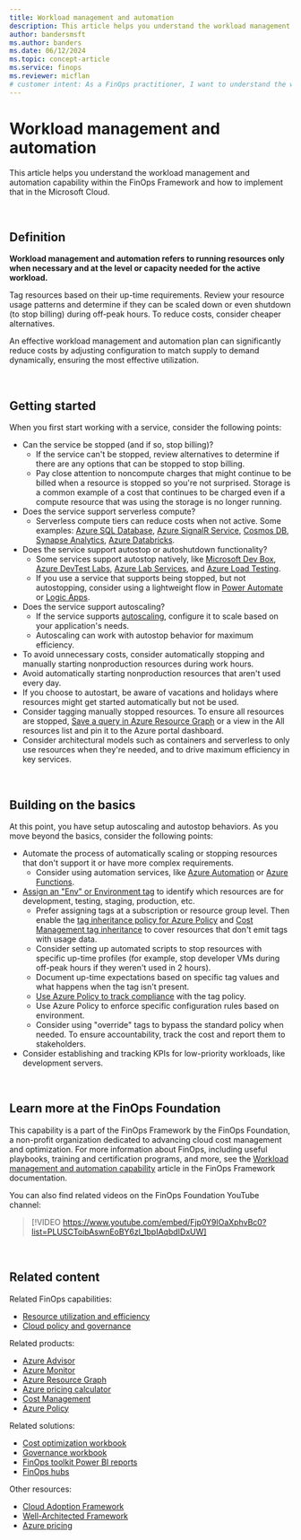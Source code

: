 ```yaml
---
title: Workload management and automation
description: This article helps you understand the workload management and automation capability within the FinOps Framework and how to implement that in the Microsoft Cloud.
author: bandersmsft
ms.author: banders
ms.date: 06/12/2024
ms.topic: concept-article
ms.service: finops
ms.reviewer: micflan
# customer intent: As a FinOps practitioner, I want to understand the workload management and automation capability so that I can implement it in the Microsoft Cloud.
---
```


<!-- markdownlint-disable-next-line MD025 -->
# Workload management and automation

This article helps you understand the workload management and automation capability within the FinOps Framework and how to implement that in the Microsoft Cloud.

<br>

## Definition

**Workload management and automation refers to running resources only when necessary and at the level or capacity needed for the active workload.**

Tag resources based on their up-time requirements. Review your resource usage patterns and determine if they can be scaled down or even shutdown (to stop billing) during off-peak hours. To reduce costs, consider cheaper alternatives.

An effective workload management and automation plan can significantly reduce costs by adjusting configuration to match supply to demand dynamically, ensuring the most effective utilization.

<br>

## Getting started

When you first start working with a service, consider the following points:

- Can the service be stopped (and if so, stop billing)?
  - If the service can't be stopped, review alternatives to determine if there are any options that can be stopped to stop billing.
  - Pay close attention to noncompute charges that might continue to be billed when a resource is stopped so you're not surprised. Storage is a common example of a cost that continues to be charged even if a compute resource that was using the storage is no longer running.
- Does the service support serverless compute?
  - Serverless compute tiers can reduce costs when not active. Some examples: [Azure SQL Database](/azure/azure-sql/database/serverless-tier-overview.md), [Azure SignalR Service](/azure/azure-signalr/concept-service-mode.md), [Cosmos DB](/azure/cosmos-db/serverless.md), [Synapse Analytics](/azure/synapse-analytics/sql/on-demand-workspace-overview.md), [Azure Databricks](/azure/databricks/serverless-compute/.md).
- Does the service support autostop or autoshutdown functionality?
  - Some services support autostop natively, like [Microsoft Dev Box](/azure/dev-box/how-to-configure-stop-schedule.md), [Azure DevTest Labs](/azure/devtest-labs/devtest-lab-auto-shutdown.md), [Azure Lab Services](/azure/lab-services/how-to-configure-auto-shutdown-lab-plans.md), and [Azure Load Testing](/azure/load-testing/how-to-define-test-criteria#auto-stop-configuration.md).
  - If you use a service that supports being stopped, but not autostopping, consider using a lightweight flow in [Power Automate](/power-automate/getting-started) or [Logic Apps](/azure/logic-apps/logic-apps-overview.md).
- Does the service support autoscaling?
  - If the service supports [autoscaling](/azure/architecture/best-practices/auto-scaling.md), configure it to scale based on your application's needs.
  - Autoscaling can work with autostop behavior for maximum efficiency.
-  To avoid unnecessary costs, consider automatically stopping and manually starting nonproduction resources during work hours.
  - Avoid automatically starting nonproduction resources that aren't used every day.
  - If you choose to autostart, be aware of vacations and holidays where resources might get started automatically but not be used.
  - Consider tagging manually stopped resources. To ensure all resources are stopped, [Save a query in Azure Resource Graph](/azure/governance/resource-graph/first-query-portal.md) or a view in the All resources list and pin it to the Azure portal dashboard.
- Consider architectural models such as containers and serverless to only use resources when they're needed, and to drive maximum efficiency in key services.

<br>

## Building on the basics

At this point, you have setup autoscaling and autostop behaviors. As you move beyond the basics, consider the following points:

- Automate the process of automatically scaling or stopping resources that don't support it or have more complex requirements.
  - Consider using automation services, like [Azure Automation](/azure/automation/automation-solution-vm-management.md) or [Azure Functions](/azure/azure-functions/start-stop-vms/overview.md).
- [Assign an "Env" or Environment tag](/azure/azure-resource-manager/management/tag-resources.md) to identify which resources are for development, testing, staging, production, etc.
  - Prefer assigning tags at a subscription or resource group level. Then enable the [tag inheritance policy for Azure Policy](/azure/governance/policy/samples/built-in-policies#tags.md) and [Cost Management tag inheritance](/azure/cost-management-billing/costs/enable-tag-inheritance.md) to cover resources that don't emit tags with usage data.
  - Consider setting up automated scripts to stop resources with specific up-time profiles (for example, stop developer VMs during off-peak hours if they weren't used in 2 hours).
  - Document up-time expectations based on specific tag values and what happens when the tag isn't present.
  - [Use Azure Policy to track compliance](/azure/governance/policy/how-to/get-compliance-data.md) with the tag policy.
  - Use Azure Policy to enforce specific configuration rules based on environment.
  - Consider using "override" tags to bypass the standard policy when needed. To ensure accountability, track the cost and report them to stakeholders.
- Consider establishing and tracking KPIs for low-priority workloads, like development servers.

<br>

## Learn more at the FinOps Foundation

This capability is a part of the FinOps Framework by the FinOps Foundation, a non-profit organization dedicated to advancing cloud cost management and optimization. For more information about FinOps, including useful playbooks, training and certification programs, and more, see the [Workload management and automation capability](https://www.finops.org/framework/capabilities/workload-management-automation) article in the FinOps Framework documentation.

You can also find related videos on the FinOps Foundation YouTube channel:

> [!VIDEO https://www.youtube.com/embed/Fjp0Y9lOaXphvBc0?list=PLUSCToibAswnEoBY6zl_1bpIAqbdIDxUW]

<br>

## Related content

Related FinOps capabilities:

- [Resource utilization and efficiency](./utilization-efficiency.md)
- [Cloud policy and governance](../manage/policy.md)

Related products:

- [Azure Advisor](/azure/advisor/)
- [Azure Monitor](/azure/azure-monitor/)
- [Azure Resource Graph](/azure/governance/resource-graph/)
- [Azure pricing calculator](https://azure.microsoft.com/pricing/calculator)
- [Cost Management](/azure/cost-management-billing/costs/)
- [Azure Policy](/azure/governance/policy/)

Related solutions:

- [Cost optimization workbook](../../toolkit/optimization-workbook/cost-optimization-workbook.md)
- [Governance workbook](https://microsoft.github.io/finops-toolkit/governance-workbook)
- [FinOps toolkit Power BI reports](https://aka.ms/ftk/pbi)
- [FinOps hubs](https://aka.ms/finops/hubs)

Other resources:

- [Cloud Adoption Framework](/azure/cloud-adoption-framework/)
- [Well-Architected Framework](/azure/well-architected/)
- [Azure pricing](https://azure.microsoft.com/pricing#product-pricing)

<br>

